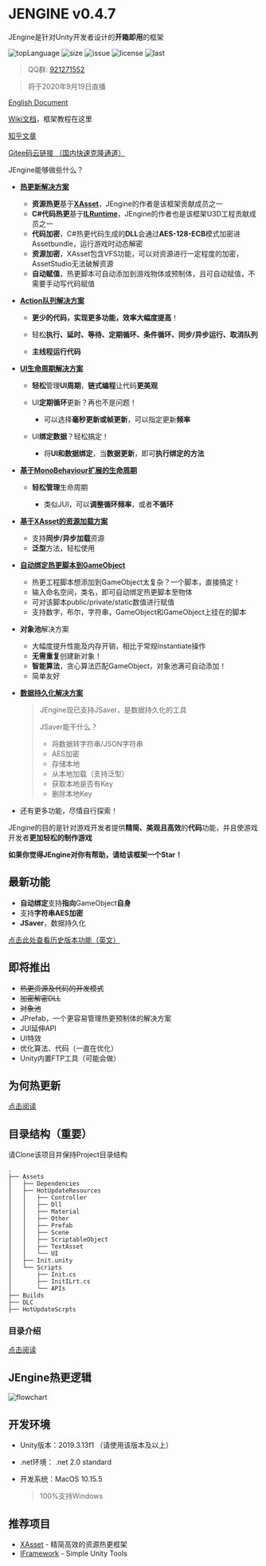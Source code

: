 # JENGINE v0.4.7

JEngine是针对Unity开发者设计的**开箱即用**的框架

![topLanguage](https://img.shields.io/github/languages/top/JasonXuDeveloper/JEngine)
![size](https://img.shields.io/github/languages/code-size/JasonXuDeveloper/JEngine)
![issue](https://img.shields.io/github/issues/JasonXuDeveloper/JEngine)
![license](https://img.shields.io/github/license/JasonXuDeveloper/JEngine)
![last](https://img.shields.io/github/last-commit/JasonXuDeveloper/JEngine)

> QQ群: [921271552](https://jq.qq.com/?_wv=1027&k=cF4hODjW)

> 将于2020年9月19日直播

[English Document](README.md)

[Wiki文档](https://github.com/JasonXuDeveloper/JEngine/wiki)，框架教程在这里

[知乎文章](https://zhuanlan.zhihu.com/p/218105381)

[Gitee码云链接 （国内快速克隆通道）](https://gitee.com/JasonXuDeveloper/JEngine)

JEngine能够做些什么？

- **[热更新解决方案 ](Docs/zh-cn/WhyHotUpdate.md)**

  - **资源热更**基于[**XAsset**](https://github.com/xasset/xasset)，JEngine的作者是该框架贡献成员之一
  - **C#代码热更**基于[**ILRuntime**](https://github.com/Ourpalm/ILRuntime)，JEngine的作者也是该框架U3D工程贡献成员之一
  - **代码加密**，C#热更代码生成的**DLL**会通过**AES-128-ECB**模式加密进Assetbundle，运行游戏时动态解密
  - **资源加密**，XAsset包含VFS功能，可以对资源进行一定程度的加密，AssetStudio无法破解资源
  - **自动赋值**，热更脚本可自动添加到游戏物体或预制体，且可自动赋值，不需要手动写代码赋值

- **[Action队列解决方案](Docs/zh-cn/JAction.md)**

  - **更少的代码，实现更多功能，效率大幅度提高**！

  - 轻松**执行、延时、等待、定期循环、条件循环、同步/异步运行、取消队列**

  - **主线程运行代码**
  
- **[UI生命周期解决方案](Docs/zh-cn/JUI.md)**

  - **轻松**管理**UI周期**，**链式编程**让代码**更美观**

  - UI**定期循环**更新？再也不是问题！
  
    - 可以选择**毫秒更新或帧更新**，可以指定更新**频率**
  
  - UI**绑定数据**？轻松搞定！
    
    - 将**UI和数据绑定**，当**数据更新**，即可**执行绑定的方法**
    
  
- **[基于MonoBehaviour扩展的生命周期](Docs/zh-cn/JBehaviour.md)**

  - **轻松管理**生命周期

    - 类似JUI，可以**调整循环频率**，或者**不循环**

- **[基于XAsset的资源加载方案](Docs/zh-cn/JResource.md)** 

  - 支持**同步/异步加载**资源
  - **泛型**方法，轻松使用

- **[自动绑定热更脚本到GameObject](Docs/zh-cn/AutoBind.md)**

  - 热更工程脚本想添加到GameObject太复杂？一个脚本，直接搞定！
  - 输入命名空间，类名，即可自动绑定热更脚本至物体
  - 可对该脚本public/private/static数值进行赋值
  - 支持数字，布尔，字符串，GameObject和GameObject上挂在的脚本

- **对象池**解决方案

  - 大幅度提升性能及内存开销，相比于常规Instantiate操作
  - **无需重复**创建新对象！
  - **智能算法**，贪心算法匹配GameObject，对象池满可自动添加！
  - 简单友好

- **[数据持久化解决方案](Docs/zh-cn/JSaver.md)**

  > JEngine现已支持JSaver，是数据持久化的工具
  >
  > JSaver能干什么？
  >
  > - 将数据转字符串/JSON字符串
  > - AES加密
  > - 存储本地
  > - 从本地加载（支持泛型）
  > - 获取本地是否有Key
  > - 删除本地Key

- 还有更多功能，尽情自行探索！

JEngine的目的是针对游戏开发者提供**精简、美观且高效**的**代码**功能，并且使游戏开发者**更加轻松的制作游戏**

**如果你觉得JEngine对你有帮助，请给该框架一个Star！**



## 最新功能

- **自动绑定**支持**指向**GameObject**自身**
- 支持**字符串AES加密**
- **JSaver**，数据持久化

[点击此处查看历史版本功能（英文）](CHANGE.md)



## 即将推出

- ~~热更资源及代码的开发模式~~
- ~~加密解密DLL~~
- ~~对象池~~
- JPrefab，一个更容易管理热更预制体的解决方案
- JUI延伸API
- UI特效
- 优化算法、代码（一直在优化）
- Unity内置FTP工具（可能会做）



## 为何热更新

[点击阅读](Docs/zh-cn/WhyHotUpdate.md)



## 目录结构（重要）

请Clone该项目并保持Project目录结构

```
.
├── Assets
│   ├── Dependencies
│   ├── HotUpdateResources
│   │   ├── Controller
│   │   ├── Dll
│   │   ├── Material
│   │   ├── Other
│   │   ├── Prefab
│   │   ├── Scene
│   │   ├── ScriptableObject
│   │   ├── TextAsset
│   │   └── UI
│   ├── Init.unity
│   └── Scripts
│       ├── Init.cs
│       ├── InitILrt.cs
│       └── APIs
├── Builds
├── DLC
├── HotUpdateScrpts
```

### 目录介绍

[点击阅读](Docs/zh-cn/DirectoriesDiscription.md)



## JEngine热更逻辑

![flowchart](https://s1.ax1x.com/2020/09/06/wenIpV.png)



## 开发环境

- Unity版本：2019.3.13f1 （请使用该版本及以上）

- .net环境： .net 2.0 standard

- 开发系统：MacOS 10.15.5

  > 100%支持Windows



## 推荐项目

- [XAsset](https://github.com/xasset/xasset) - 精简高效的资源热更框架
- [IFramework](https://github.com/OnClick9927/IFramework) - Simple Unity Tools
